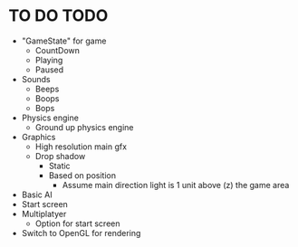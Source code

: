 # TO DO TODO

* "GameState" for game
    * CountDown
    * Playing
    * Paused
* Sounds 
    * Beeps
    * Boops
    * Bops
* Physics engine
    * Ground up physics engine
* Graphics 
    * High resolution main gfx
    * Drop shadow
        * Static
        * Based on position 
            * Assume main direction light is 1 unit above (z) the game area
* Basic AI 
* Start screen
* Multiplatyer
    * Option for start screen
* Switch to OpenGL for rendering

